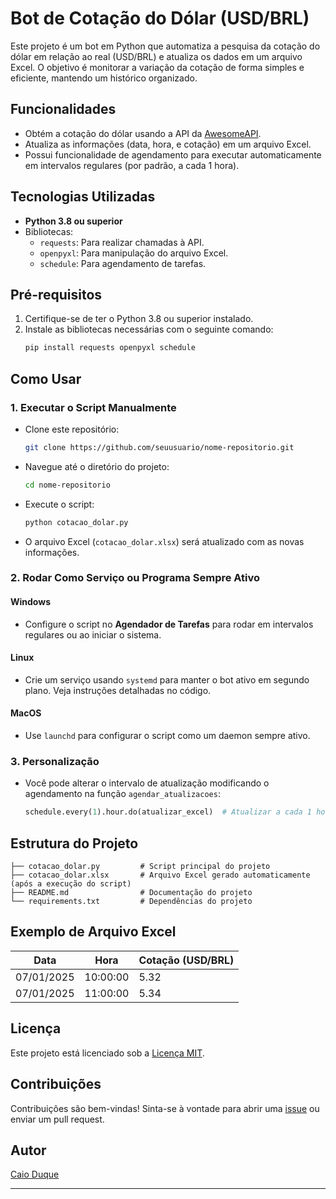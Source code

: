 # Bot de Cotação do Dólar (USD/BRL)

Este projeto é um bot em Python que automatiza a pesquisa da cotação do dólar em relação ao real (USD/BRL) e atualiza os dados em um arquivo Excel. O objetivo é monitorar a variação da cotação de forma simples e eficiente, mantendo um histórico organizado.

## Funcionalidades

- Obtém a cotação do dólar usando a API da [AwesomeAPI](https://docs.awesomeapi.com.br/).
- Atualiza as informações (data, hora, e cotação) em um arquivo Excel.
- Possui funcionalidade de agendamento para executar automaticamente em intervalos regulares (por padrão, a cada 1 hora).

## Tecnologias Utilizadas

- **Python 3.8 ou superior**
- Bibliotecas:
  - `requests`: Para realizar chamadas à API.
  - `openpyxl`: Para manipulação do arquivo Excel.
  - `schedule`: Para agendamento de tarefas.

## Pré-requisitos

1. Certifique-se de ter o Python 3.8 ou superior instalado.
2. Instale as bibliotecas necessárias com o seguinte comando:
   ```bash
   pip install requests openpyxl schedule
   ```

## Como Usar

### 1. Executar o Script Manualmente

- Clone este repositório:
  ```bash
  git clone https://github.com/seuusuario/nome-repositorio.git
  ```
- Navegue até o diretório do projeto:
  ```bash
  cd nome-repositorio
  ```
- Execute o script:
  ```bash
  python cotacao_dolar.py
  ```
- O arquivo Excel (`cotacao_dolar.xlsx`) será atualizado com as novas informações.

### 2. Rodar Como Serviço ou Programa Sempre Ativo

#### Windows
- Configure o script no **Agendador de Tarefas** para rodar em intervalos regulares ou ao iniciar o sistema.

#### Linux
- Crie um serviço usando `systemd` para manter o bot ativo em segundo plano. Veja instruções detalhadas no código.

#### MacOS
- Use `launchd` para configurar o script como um daemon sempre ativo.

### 3. Personalização
- Você pode alterar o intervalo de atualização modificando o agendamento na função `agendar_atualizacoes`:
  ```python
  schedule.every(1).hour.do(atualizar_excel)  # Atualizar a cada 1 hora
  ```

## Estrutura do Projeto

```plaintext
├── cotacao_dolar.py         # Script principal do projeto
├── cotacao_dolar.xlsx       # Arquivo Excel gerado automaticamente (após a execução do script)
├── README.md                # Documentação do projeto
└── requirements.txt         # Dependências do projeto
```

## Exemplo de Arquivo Excel

| Data       | Hora     | Cotação (USD/BRL) |
|------------|----------|-------------------|
| 07/01/2025 | 10:00:00 | 5.32              |
| 07/01/2025 | 11:00:00 | 5.34              |

## Licença

Este projeto está licenciado sob a [Licença MIT](LICENSE).

## Contribuições

Contribuições são bem-vindas! Sinta-se à vontade para abrir uma [issue](https://github.com/seuusuario/nome-repositorio/issues) ou enviar um pull request.

## Autor

[Caio Duque](https://github.com/cai0duque)

---

